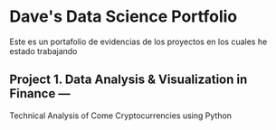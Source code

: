 # Dave's Data Science Portfolio
Este es un portafolio de evidencias de los proyectos en los cuales he estado trabajando

## Project 1. Data Analysis & Visualization in Finance — 
   Technical Analysis of Come Cryptocurrencies using Python


